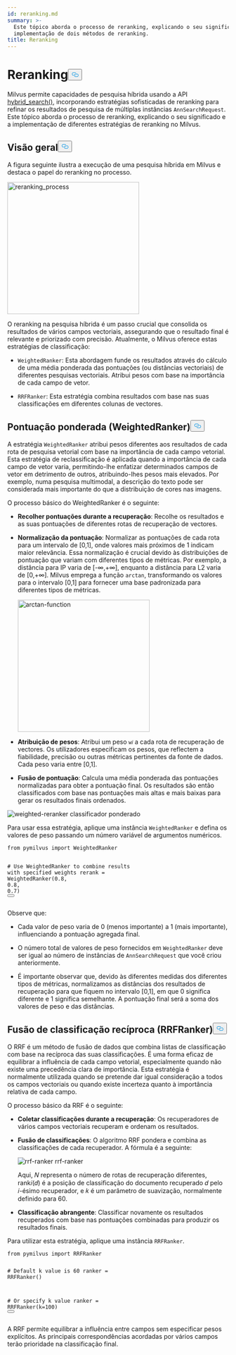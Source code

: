 ```yaml
---
id: reranking.md
summary: >-
  Este tópico aborda o processo de reranking, explicando o seu significado e a
  implementação de dois métodos de reranking.
title: Reranking
---
```

<h1 id="Reranking" class="common-anchor-header">Reranking<button data-href="#Reranking" class="anchor-icon" translate="no">
      <svg translate="no"
        aria-hidden="true"
        focusable="false"
        height="20"
        version="1.1"
        viewBox="0 0 16 16"
        width="16"
      >
        <path
          fill="#0092E4"
          fill-rule="evenodd"
          d="M4 9h1v1H4c-1.5 0-3-1.69-3-3.5S2.55 3 4 3h4c1.45 0 3 1.69 3 3.5 0 1.41-.91 2.72-2 3.25V8.59c.58-.45 1-1.27 1-2.09C10 5.22 8.98 4 8 4H4c-.98 0-2 1.22-2 2.5S3 9 4 9zm9-3h-1v1h1c1 0 2 1.22 2 2.5S13.98 12 13 12H9c-.98 0-2-1.22-2-2.5 0-.83.42-1.64 1-2.09V6.25c-1.09.53-2 1.84-2 3.25C6 11.31 7.55 13 9 13h4c1.45 0 3-1.69 3-3.5S14.5 6 13 6z"
        ></path>
      </svg>
    </button></h1><p>Milvus permite capacidades de pesquisa híbrida usando a API <a href="https://milvus.io/api-reference/pymilvus/v2.4.x/ORM/Collection/hybrid_search.md">hybrid_search()</a>, incorporando estratégias sofisticadas de reranking para refinar os resultados de pesquisa de múltiplas instâncias <code translate="no">AnnSearchRequest</code>. Este tópico aborda o processo de reranking, explicando o seu significado e a implementação de diferentes estratégias de reranking no Milvus.</p>
<h2 id="Overview" class="common-anchor-header">Visão geral<button data-href="#Overview" class="anchor-icon" translate="no">
      <svg translate="no"
        aria-hidden="true"
        focusable="false"
        height="20"
        version="1.1"
        viewBox="0 0 16 16"
        width="16"
      >
        <path
          fill="#0092E4"
          fill-rule="evenodd"
          d="M4 9h1v1H4c-1.5 0-3-1.69-3-3.5S2.55 3 4 3h4c1.45 0 3 1.69 3 3.5 0 1.41-.91 2.72-2 3.25V8.59c.58-.45 1-1.27 1-2.09C10 5.22 8.98 4 8 4H4c-.98 0-2 1.22-2 2.5S3 9 4 9zm9-3h-1v1h1c1 0 2 1.22 2 2.5S13.98 12 13 12H9c-.98 0-2-1.22-2-2.5 0-.83.42-1.64 1-2.09V6.25c-1.09.53-2 1.84-2 3.25C6 11.31 7.55 13 9 13h4c1.45 0 3-1.69 3-3.5S14.5 6 13 6z"
        ></path>
      </svg>
    </button></h2><p>A figura seguinte ilustra a execução de uma pesquisa híbrida em Milvus e destaca o papel do reranking no processo.</p>
<p><img translate="no" src="/docs/v2.4.x/assets/multi-vector-rerank.png" alt="reranking_process" width="300"/></p>
<p>O reranking na pesquisa híbrida é um passo crucial que consolida os resultados de vários campos vectoriais, assegurando que o resultado final é relevante e priorizado com precisão. Atualmente, o Milvus oferece estas estratégias de classificação:</p>
<ul>
<li><p><code translate="no">WeightedRanker</code>: Esta abordagem funde os resultados através do cálculo de uma média ponderada das pontuações (ou distâncias vectoriais) de diferentes pesquisas vectoriais. Atribui pesos com base na importância de cada campo de vetor.</p></li>
<li><p><code translate="no">RRFRanker</code>: Esta estratégia combina resultados com base nas suas classificações em diferentes colunas de vectores.</p></li>
</ul>
<h2 id="Weighted-Scoring-WeightedRanker" class="common-anchor-header">Pontuação ponderada (WeightedRanker)<button data-href="#Weighted-Scoring-WeightedRanker" class="anchor-icon" translate="no">
      <svg translate="no"
        aria-hidden="true"
        focusable="false"
        height="20"
        version="1.1"
        viewBox="0 0 16 16"
        width="16"
      >
        <path
          fill="#0092E4"
          fill-rule="evenodd"
          d="M4 9h1v1H4c-1.5 0-3-1.69-3-3.5S2.55 3 4 3h4c1.45 0 3 1.69 3 3.5 0 1.41-.91 2.72-2 3.25V8.59c.58-.45 1-1.27 1-2.09C10 5.22 8.98 4 8 4H4c-.98 0-2 1.22-2 2.5S3 9 4 9zm9-3h-1v1h1c1 0 2 1.22 2 2.5S13.98 12 13 12H9c-.98 0-2-1.22-2-2.5 0-.83.42-1.64 1-2.09V6.25c-1.09.53-2 1.84-2 3.25C6 11.31 7.55 13 9 13h4c1.45 0 3-1.69 3-3.5S14.5 6 13 6z"
        ></path>
      </svg>
    </button></h2><p>A estratégia <code translate="no">WeightedRanker</code> atribui pesos diferentes aos resultados de cada rota de pesquisa vetorial com base na importância de cada campo vetorial. Esta estratégia de reclassificação é aplicada quando a importância de cada campo de vetor varia, permitindo-lhe enfatizar determinados campos de vetor em detrimento de outros, atribuindo-lhes pesos mais elevados. Por exemplo, numa pesquisa multimodal, a descrição do texto pode ser considerada mais importante do que a distribuição de cores nas imagens.</p>
<p>O processo básico do WeightedRanker é o seguinte:</p>
<ul>
<li><p><strong>Recolher pontuações durante a recuperação</strong>: Recolhe os resultados e as suas pontuações de diferentes rotas de recuperação de vectores.</p></li>
<li><p><strong>Normalização da pontuação</strong>: Normalizar as pontuações de cada rota para um intervalo de [0,1], onde valores mais próximos de 1 indicam maior relevância. Essa normalização é crucial devido às distribuições de pontuação que variam com diferentes tipos de métricas. Por exemplo, a distância para IP varia de [-∞,+∞], enquanto a distância para L2 varia de [0,+∞]. Milvus emprega a função <code translate="no">arctan</code>, transformando os valores para o intervalo [0,1] para fornecer uma base padronizada para diferentes tipos de métricas.</p>
<p><img translate="no" src="/docs/v2.4.x/assets/arctan.png" alt="arctan-function" width="300"/></p></li>
<li><p><strong>Atribuição de pesos</strong>: Atribui um peso <code translate="no">w𝑖</code> a cada rota de recuperação de vectores. Os utilizadores especificam os pesos, que reflectem a fiabilidade, precisão ou outras métricas pertinentes da fonte de dados. Cada peso varia entre [0,1].</p></li>
<li><p><strong>Fusão de pontuação</strong>: Calcula uma média ponderada das pontuações normalizadas para obter a pontuação final. Os resultados são então classificados com base nas pontuações mais altas e mais baixas para gerar os resultados finais ordenados.</p></li>
</ul>
<p>
  
   <span class="img-wrapper"> <img translate="no" src="/docs/v2.4.x//assets/weighted-reranker.png" alt="weighted-reranker" class="doc-image" id="weighted-reranker" />
   </span> <span class="img-wrapper"> <span>classificador ponderado</span> </span></p>
<p>Para usar essa estratégia, aplique uma instância <code translate="no">WeightedRanker</code> e defina os valores de peso passando um número variável de argumentos numéricos.</p>
<pre><code translate="no" class="language-python"><span class="hljs-keyword">from</span> pymilvus <span class="hljs-keyword">import</span> WeightedRanker

<span class="hljs-comment"># Use WeightedRanker to combine results with specified weights</span>
rerank = WeightedRanker(<span class="hljs-number">0.8</span>, <span class="hljs-number">0.8</span>, <span class="hljs-number">0.7</span>) 
<button class="copy-code-btn"></button></code></pre>
<p>Observe que:</p>
<ul>
<li><p>Cada valor de peso varia de 0 (menos importante) a 1 (mais importante), influenciando a pontuação agregada final.</p></li>
<li><p>O número total de valores de peso fornecidos em <code translate="no">WeightedRanker</code> deve ser igual ao número de instâncias de <code translate="no">AnnSearchRequest</code> que você criou anteriormente.</p></li>
<li><p>É importante observar que, devido às diferentes medidas dos diferentes tipos de métricas, normalizamos as distâncias dos resultados de recuperação para que fiquem no intervalo [0,1], em que 0 significa diferente e 1 significa semelhante. A pontuação final será a soma dos valores de peso e das distâncias.</p></li>
</ul>
<h2 id="Reciprocal-Rank-Fusion-RRFRanker" class="common-anchor-header">Fusão de classificação recíproca (RRFRanker)<button data-href="#Reciprocal-Rank-Fusion-RRFRanker" class="anchor-icon" translate="no">
      <svg translate="no"
        aria-hidden="true"
        focusable="false"
        height="20"
        version="1.1"
        viewBox="0 0 16 16"
        width="16"
      >
        <path
          fill="#0092E4"
          fill-rule="evenodd"
          d="M4 9h1v1H4c-1.5 0-3-1.69-3-3.5S2.55 3 4 3h4c1.45 0 3 1.69 3 3.5 0 1.41-.91 2.72-2 3.25V8.59c.58-.45 1-1.27 1-2.09C10 5.22 8.98 4 8 4H4c-.98 0-2 1.22-2 2.5S3 9 4 9zm9-3h-1v1h1c1 0 2 1.22 2 2.5S13.98 12 13 12H9c-.98 0-2-1.22-2-2.5 0-.83.42-1.64 1-2.09V6.25c-1.09.53-2 1.84-2 3.25C6 11.31 7.55 13 9 13h4c1.45 0 3-1.69 3-3.5S14.5 6 13 6z"
        ></path>
      </svg>
    </button></h2><p>O RRF é um método de fusão de dados que combina listas de classificação com base na recíproca das suas classificações. É uma forma eficaz de equilibrar a influência de cada campo vetorial, especialmente quando não existe uma precedência clara de importância. Esta estratégia é normalmente utilizada quando se pretende dar igual consideração a todos os campos vectoriais ou quando existe incerteza quanto à importância relativa de cada campo.</p>
<p>O processo básico da RRF é o seguinte:</p>
<ul>
<li><p><strong>Coletar classificações durante a recuperação</strong>: Os recuperadores de vários campos vectoriais recuperam e ordenam os resultados.</p></li>
<li><p><strong>Fusão de classificações</strong>: O algoritmo RRF pondera e combina as classificações de cada recuperador. A fórmula é a seguinte:</p>
<p>
  
   <span class="img-wrapper"> <img translate="no" src="/docs/v2.4.x//assets/rrf-ranker.png" alt="rrf-ranker" class="doc-image" id="rrf-ranker" />
   </span> <span class="img-wrapper"> <span>rrf-ranker</span> </span></p>
<p>Aqui, 𝑁 representa o número de rotas de recuperação diferentes, rank𝑖(𝑑) é a posição de classificação do documento recuperado 𝑑 pelo 𝑖-ésimo recuperador, e 𝑘 é um parâmetro de suavização, normalmente definido para 60.</p></li>
<li><p><strong>Classificação abrangente</strong>: Classificar novamente os resultados recuperados com base nas pontuações combinadas para produzir os resultados finais.</p></li>
</ul>
<p>Para utilizar esta estratégia, aplique uma instância <code translate="no">RRFRanker</code>.</p>
<pre><code translate="no" class="language-python"><span class="hljs-keyword">from</span> pymilvus <span class="hljs-keyword">import</span> RRFRanker

<span class="hljs-comment"># Default k value is 60</span>
ranker = RRFRanker()

<span class="hljs-comment"># Or specify k value</span>
ranker = RRFRanker(k=<span class="hljs-number">100</span>)
<button class="copy-code-btn"></button></code></pre>
<p>A RRF permite equilibrar a influência entre campos sem especificar pesos explícitos. As principais correspondências acordadas por vários campos terão prioridade na classificação final.</p>
